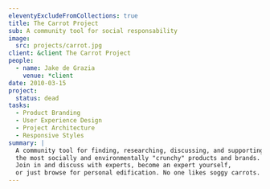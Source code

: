 ```yaml
---
eleventyExcludeFromCollections: true
title: The Carrot Project
sub: A community tool for social responsability
image:
  src: projects/carrot.jpg
client: &client The Carrot Project
people:
  - name: Jake de Grazia
    venue: *client
date: 2010-03-15
project:
  status: dead
tasks:
  - Product Branding
  - User Experience Design
  - Project Architecture
  - Responsive Styles
summary: |
  A community tool for finding, researching, discussing, and supporting
  the most socially and environmentally "crunchy" products and brands.
  Join in and discuss with experts, become an expert yourself,
  or just browse for personal edification. No one likes soggy carrots.
---
```



